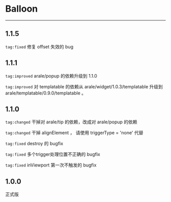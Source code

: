 # Balloon

---

## 1.1.5

`tag:fixed` 修复 offset 失效的 bug

## 1.1.1

`tag:improved` arale/popup 的依赖升级到 1.1.0

`tag:improved` 对 templatable 的依赖从 arale/widget/1.0.3/templatable 升级到 arale/templatable/0.9.0/templatable 。

## 1.1.0

`tag:changed` 干掉对 arale/tip 的依赖，改成对 arale/popup 的依赖

`tag:changed` 干掉 alignElement ， 请使用 triggerType = 'none' 代替

`tag:fixed` destroy 的 bugfix

`tag:fixed` 多个trigger处理位置不正确的 bugfix

`tag:fixed` inViewport 第一次不触发的 bugfix


## 1.0.0

正式版